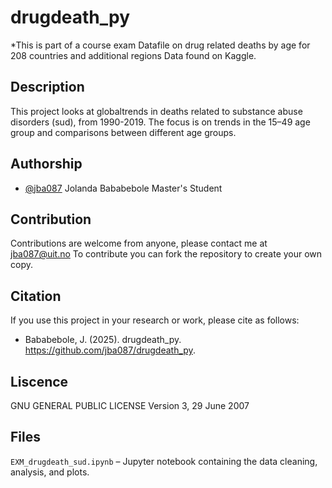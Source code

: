 # drugdeath_py
*This is part of a course exam 
Datafile on drug related deaths by age for 208 countries and additional regions
Data found on Kaggle.

## Description
This project looks at globaltrends in deaths related to substance abuse disorders (sud), from 1990-2019.
The focus is on trends in the 15–49 age group and comparisons between different age groups.

## Authorship
- [@jba087](https://github.com/jba087)
Jolanda Bababebole Master's Student

## Contribution
Contributions are welcome from anyone, please contact me at jba087@uit.no
To contribute you can fork the repository to create your own copy.

## Citation
If you use this project in your research or work, please cite as follows:
- Bababebole, J. (2025). drugdeath_py. https://github.com/jba087/drugdeath_py.

## Liscence 
GNU GENERAL PUBLIC LICENSE
                       Version 3, 29 June 2007
## Files
`EXM_drugdeath_sud.ipynb` – Jupyter notebook containing the data cleaning, analysis, and plots.
